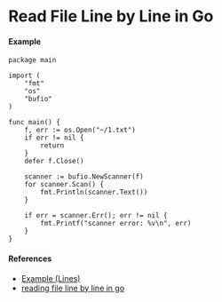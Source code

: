 # Read File Line by Line in Go

#### Example

    package main

    import (
        "fmt"
        "os"
        "bufio"
    )

    func main() {
        f, err := os.Open("~/1.txt")
        if err != nil {
            return
        }
        defer f.Close()

        scanner := bufio.NewScanner(f)
        for scanner.Scan() {
            fmt.Println(scanner.Text())
        }

        if err = scanner.Err(); err != nil {
            fmt.Printf("scanner error: %v\n", err)
        }
    }

#### References
* [Example (Lines)](https://godoc.org/bufio#example-Scanner--Lines)
* [reading file line by line in go](https://stackoverflow.com/questions/8757389/reading-file-line-by-line-in-go)

